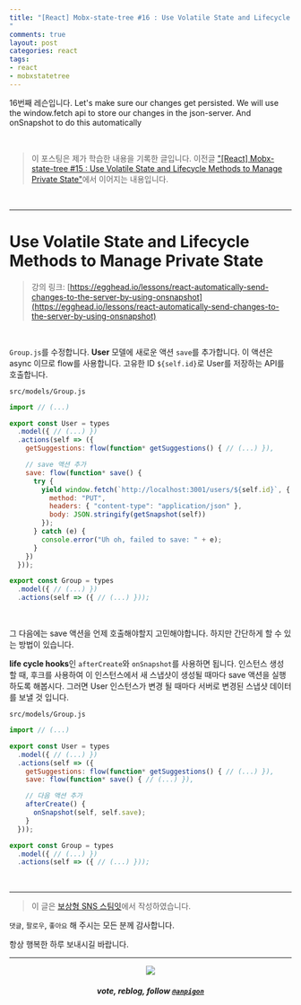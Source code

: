 ```yaml
---
title: "[React] Mobx-state-tree #16 : Use Volatile State and Lifecycle Methods to Manage Private State
"
comments: true
layout: post
categories: react
tags:
- react
- mobxstatetree
---
```


16번째 레슨입니다. Let's make sure our changes get persisted. We will use the window.fetch api to store our changes in the json-server. And onSnapshot to do this automatically

<br>

> 이 포스팅은 제가 학습한 내용을 기록한 글입니다. 이전글 ["\[React\] Mobx-state-tree #15 : Use Volatile State and Lifecycle Methods to Manage Private State"](/react/2019/09/01/manage-application-state-with-mobx-state-tree-15/)에서 이어지는 내용입니다.

<br>

***


# Use Volatile State and Lifecycle Methods to Manage Private State

> 강의 링크: [https://egghead.io/lessons/react-automatically-send-changes-to-the-server-by-using-onsnapshot](https://egghead.io/lessons/react-automatically-send-changes-to-the-server-by-using-onsnapshot)

<br>

`Group.js`를 수정합니다. **User** 모델에 새로운 액션 `save`를 추가합니다. 이 액션은 async 이므로 flow를 사용합니다. 고유한 ID `${self.id}`로 User를 저장하는 API를 호출합니다.

`src/models/Group.js`

```js
import // (...)

export const User = types
  .model({ // (...) })
  .actions(self => ({
    getSuggestions: flow(function* getSuggestions() { // (...) }),

    // save 액션 추가
    save: flow(function* save() {
      try {
        yield window.fetch(`http://localhost:3001/users/${self.id}`, {
          method: "PUT",
          headers: { "content-type": "application/json" },
          body: JSON.stringify(getSnapshot(self))
        });
      } catch (e) {
        console.error("Uh oh, failed to save: " + e);
      }
    })
  }));

export const Group = types
  .model({ // (...) })
  .actions(self => ({ // (...) }));
```

<br>

그 다음에는 save 액션을 언제 호출해야할지 고민해야합니다. 하지만 간단하게 할 수 있는 방법이 있습니다.

**life cycle hooks**인 `afterCreate`와 `onSnapshot`를 사용하면 됩니다. 인스턴스 생성 할 때, 후크를 사용하여 이 인스턴스에서 새 스냅샷이 생성될 때마다 save 액션을 실행하도록 해봅시다. 그러면 User 인스턴스가 변경 될 때마다 서버로 변경된 스냅샷 데이터를 보낼 것 입니다.

`src/models/Group.js`

```js
import // (...)

export const User = types
  .model({ // (...) })
  .actions(self => ({
    getSuggestions: flow(function* getSuggestions() { // (...) }),
    save: flow(function* save() { // (...) }),

    // 다음 액션 추가
    afterCreate() {
      onSnapshot(self, self.save);
    }
  }));

export const Group = types
  .model({ // (...) })
  .actions(self => ({ // (...) }));
```

<br>

***

> 이 글은 [보상형 SNS 스팀잇](https://steemit.com/@anpigon)에서 작성하였습니다.

`댓글`, `팔로우`, `좋아요` 해 주시는 모든 분께 감사합니다.

항상 행복한 하루 보내시길 바랍니다.

***

<center><img src='https://steemitimages.com/400x0/https://cdn.steemitimages.com/DQmQmWhMN6zNrLmKJRKhvSScEgWZmpb8zCeE2Gray1krbv6/BC054B6E-6F73-46D0-88E4-C88EB8167037.jpeg'><h5>vote, reblog, follow <code><a href='https://steemit.com/@anpigon'>@anpigon</a></code></h5></center>

<br>